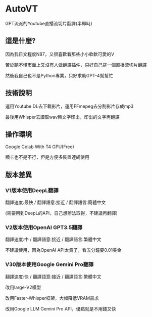 # AutoVT
GPT流派的Youtube直播流切片翻譯(半即時)

## 這是什麼?
因為我日文程度N87，又很喜歡看那些小小軟軟可愛的V

苦於聽不懂市面上又沒有人做翻譯插件，只好自己搓一個直播流切片翻譯

然後我自己也不是Python專業，只好求助GPT-4幫幫忙

## 技術說明
運用Youtube DL去下載影片，運用FFmepeg去分割影片存成mp3

最後用Whisper去讀取wav轉文字印出，印出的文字再翻譯

## 操作環境
Google Colab With T4 GPU(Free)

顯卡也不是不行，但是方便多裝置連網使用

## 版本差異
### V1版本使用DeepL翻譯

翻譯速度:最快 / 翻譯語意:接近 / 翻譯語言:簡體中文

(需要用到DeepL的API，自己想辦法取得，不建議再翻譯)

### V2版本使用OpenAI GPT3.5翻譯

翻譯速度:中 / 翻譯語意:接近 / 翻譯語言:繁體中文

不建議使用，因為OpenAI API太貴了，看五分鐘要0.01美金

### V30版本使用Google Gemini Pro翻譯

翻譯速度:快 / 翻譯語意:接近 / 翻譯語言:繁體中文

改用large-V2模型

改用Faster-Whisper框架，大幅降低VRAM需求

改用Google LLM Gemini Pro API，優點就是不用錢又快






